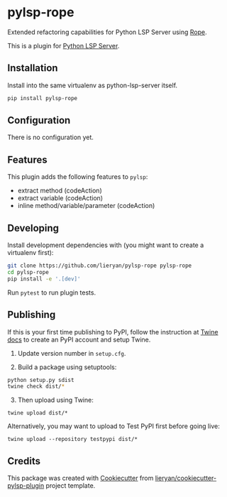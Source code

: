 # pylsp-rope

Extended refactoring capabilities for Python LSP Server using [Rope](https://github.com/python-rope/rope).

This is a plugin for [Python LSP Server](https://github.com/python-lsp/python-lsp-server).

## Installation

Install into the same virtualenv as python-lsp-server itself.

``` bash
pip install pylsp-rope
```

## Configuration

There is no configuration yet.

## Features

This plugin adds the following features to `pylsp`:

- extract method (codeAction)
- extract variable (codeAction)
- inline method/variable/parameter (codeAction)

## Developing

Install development dependencies with (you might want to create a virtualenv first):

``` bash
git clone https://github.com/lieryan/pylsp-rope pylsp-rope
cd pylsp-rope
pip install -e '.[dev]'
```

Run `pytest` to run plugin tests.

## Publishing

If this is your first time publishing to PyPI, follow the instruction at [Twine
docs](https://packaging.python.org/guides/distributing-packages-using-setuptools/#create-an-account)
to create an PyPI account and setup Twine.

1. Update version number in `setup.cfg`.

2. Build a package using setuptools:

``` bash
python setup.py sdist
twine check dist/*
```

3. Then upload using Twine:

```
twine upload dist/*
```

Alternatively, you may want to upload to Test PyPI first before going live:

```
twine upload --repository testpypi dist/*
```

## Credits

This package was created with
[Cookiecutter](https://github.com/audreyr/cookiecutter) from
[lieryan/cookiecutter-pylsp-plugin](https://github.com/lieryan/cookiecutter-pylsp-plugin)
project template.
